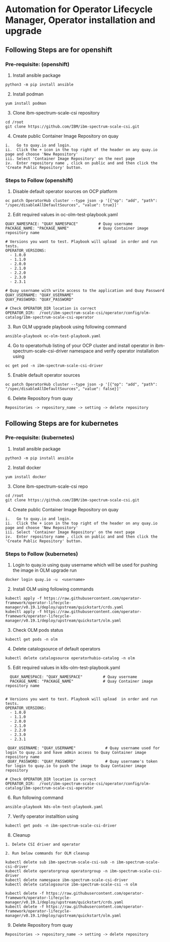 # Automation for Operator Lifecycle Manager, Operator installation and upgrade

## Following Steps are for openshift
### Pre-requisite: (openshift)

1. Install ansible package 
```
python3 -m pip install ansible
```
2. Install podman
```
yum install podman
```
3. Clone ibm-spectrum-scale-csi repository

```
cd /root
git clone https://github.com/IBM/ibm-spectrum-scale-csi.git

```
4. Create public Container Image Repository on quay

```
i.   Go to quay.io and login.
ii.  Click the + icon in the top right of the header on any quay.io page and choose 'New Repository'
iii. Select 'Container Image Repository' on the next page
iv.  Enter repository name , click on public and and then click the 'Create Public Repository' button.
```

### Steps to Follow (openshift)

1. Disable default operator sources on OCP platform
```
oc patch OperatorHub cluster --type json -p '[{"op": "add", "path": "/spec/disableAllDefaultSources", "value": true}]'
```
2. Edit required values in oc-olm-test-playbook.yaml
```
QUAY_NAMESPACE: "QUAY_NAMESPACE"         # Quay username
PACKAGE_NAME: "PACKAGE_NAME"             # Quay Container image repository name

# Versions you want to test. Playbook will upload  in order and run  tests.
OPERATOR_VERSIONS:
  - 1.0.0
  - 1.1.0
  - 2.0.0
  - 2.1.0
  - 2.2.0
  - 2.3.0
  - 2.3.1

# Quay username with write access to the application and Quay Password
QUAY_USERNAME: "QUAY_USERNAME"
QUAY_PASSWORD: "QUAY_PASSWORD"

# Check OPERATOR_DIR location is correct
OPERATOR_DIR:  /root/ibm-spectrum-scale-csi/operator/config/olm-catalog/ibm-spectrum-scale-csi-operator
```
3. Run OLM upgrade playbook using following command
```
ansible-playbook oc-olm-test-playbook.yaml
```
4. Go to operatorhub listing of your OCP cluster and install operator in ibm-spectrum-scale-csi-driver namespace and verify operator installation using 
```
oc get pod -n ibm-spectrum-scale-csi-driver
```
5. Enable default operator sources
```
oc patch OperatorHub cluster --type json -p '[{"op": "add", "path": "/spec/disableAllDefaultSources", "value": false}]'
```
6. Delete Repository from quay 
```
Repositories -> repository_name -> setting -> delete repository
```

## Following Steps are for kubernetes
### Pre-requisite: (kubernetes)

1. Install ansible package 
```
python3 -m pip install ansible
```
2. Install docker
```
yum install docker
```
3. Clone ibm-spectrum-scale-csi repo
```
cd /root
git clone https://github.com/IBM/ibm-spectrum-scale-csi.git

```
4. Create public Container Image Repository on quay
```
i.   Go to quay.io and login.
ii.  Click the + icon in the top right of the header on any quay.io page and choose 'New Repository'
iii. Select 'Container Image Repository' on the next page
iv.  Enter repository name , click on public and and then click the 'Create Public Repository' button.
```

### Steps to Follow (kubernetes)

1. Login to quay.io using quay username which will be used for pushing the image in OLM upgrade run
```
docker login quay.io -u  <username>
```
2. Install OLM using following commands
```
kubectl apply -f https://raw.githubusercontent.com/operator-framework/operator-lifecycle-manager/v0.19.1/deploy/upstream/quickstart/crds.yaml
kubectl apply -f https://raw.githubusercontent.com/operator-framework/operator-lifecycle-manager/v0.19.1/deploy/upstream/quickstart/olm.yaml
```
3. Check OLM pods status 
```
kubectl get pods -n olm
```
4. Delete catalogsource of default  operators
```
kubectl delete catalogsource operatorhubio-catalog -n olm
```
5. Edit required values in k8s-olm-test-playbook.yaml
```
  QUAY_NAMESPACE: "QUAY_NAMESPACE"         # Quay username
  PACKAGE_NAME: "PACKAGE_NAME"             # Quay Container image repository name


# Versions you want to test. Playbook will upload  in order and run  tests.
OPERATOR_VERSIONS:
  - 1.0.0
  - 1.1.0
  - 2.0.0
  - 2.1.0
  - 2.2.0
  - 2.3.0
  - 2.3.1

 QUAY_USERNAME: "QUAY_USERNAME"             # Quay username used for login to quay.io and have admin access to Quay Container image repository name
 QUAY_PASSWORD: "QUAY_PASSWORD"             # Quay username's token for login to quay.io to push the image to Quay Container image repository

# Check OPERATOR_DIR location is correct
OPERATOR_DIR:  /root/ibm-spectrum-scale-csi/operator/config/olm-catalog/ibm-spectrum-scale-csi-operator
```
6. Run following command
```
ansible-playbook k8s-olm-test-playbook.yaml
```
7. Verify operator installtion using  
```
kubectl get pods -n ibm-spectrum-scale-csi-driver
```
8. Cleanup
```
1. Delete CSI driver and operator

2. Run below commands for OLM cleanup 

kubectl delete sub ibm-spectrum-scale-csi-sub -n ibm-spectrum-scale-csi-driver
kubectl delete operatorgroup operatorgroup -n ibm-spectrum-scale-csi-driver
kubectl delete namespace ibm-spectrum-scale-csi-driver
kubectl delete catalogsource ibm-spectrum-scale-csi -n olm

kubectl delete -f https://raw.githubusercontent.com/operator-framework/operator-lifecycle-manager/v0.19.1/deploy/upstream/quickstart/crds.yaml
kubectl delete -f https://raw.githubusercontent.com/operator-framework/operator-lifecycle-manager/v0.19.1/deploy/upstream/quickstart/olm.yaml

```
9. Delete Repository from quay 
```
Repositories -> repository_name -> setting -> delete repository
```
